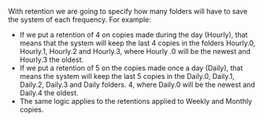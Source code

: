 With retention we are going to specify how many folders will have to save the system of each frequency. For example:

* If we put a retention of 4 on copies made during the day \(Hourly\), that means that the system will keep the last 4 copies in the folders Hourly.0, Hourly.1, Hourly.2 and Hourly.3, where Hourly .0 will be the newest and Hourly.3 the oldest.
* If we put a retention of 5 on the copies made once a day \(Daily\), that means the system will keep the last 5 copies in the Daily.0, Daily.1, Daily.2, Daily.3 and Daily folders. 4, where Daily.0 will be the newest and Daily.4 the oldest.
* The same logic applies to the retentions applied to Weekly and Monthly copies.



